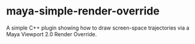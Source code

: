 # maya-simple-render-override
A simple C++ plugin showing how to draw screen-space trajectories via a Maya Viewport 2.0 Render Override. 
